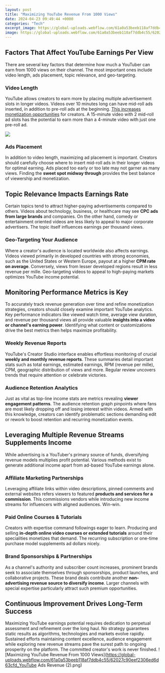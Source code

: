 ```yaml
---
layout: post
title: "Maximizing YouTube Revenue From 1000 Views"
date: 2024-04-23 09:49:44 +0000
categories: "Tech"
excerpt_image: https://global-uploads.webflow.com/61a0a53beeb118af7ddb4c55/62027c90eef2306ed6d63cfd_YouTube Ads Revenue (2).png
image: https://global-uploads.webflow.com/61a0a53beeb118af7ddb4c55/62027c90eef2306ed6d63cfd_YouTube Ads Revenue (2).png
---
```


## Factors That Affect YouTube Earnings Per View
There are several key factors that determine how much a YouTuber can earn from 1000 views on their channel. The most important ones include video length, ads placement, topic relevance, and geo-targeting. 
### Video Length
YouTube allows creators to earn more by placing multiple advertisement slots in longer videos. Videos over 10 minutes long can have mid-roll ads inserted, in addition to pre-roll ads at the beginning. [This increases monetization opportunities](https://store.fi.io.vn/womens-girl-moldovan-moldova-flag-unicorn-women-2) for creators. A 15-minute video with 2 mid-roll ad slots has the potential to earn more than a 4-minute video with just one pre-roll ad.

![](https://i.ytimg.com/vi/qbc6vd4Lidk/maxresdefault.jpg)
### Ads Placement 
In addition to video length, maximizing ad placement is important. Creators should carefully choose where to insert mid-roll ads in their longer videos for optimal earning. Ads placed too early or too late may not garner as many views. Finding the **sweet spot midway through** provides the best balance of viewership and monetization.
## Topic Relevance Impacts Earnings Rate
Certain topics tend to attract higher-paying advertisements compared to others. Videos about technology, business, or healthcare may see **CPC ads from large brands** and companies. On the other hand, comedy or entertainment oriented videos are less likely to appeal to major corporate advertisers. The topic itself influences earnings per thousand views.
### Geo-Targeting Your Audience  
Where a creator's audience is located worldwide also affects earnings. Videos viewed primarily in developed countries with strong economies, such as the United States or Western Europe, payout at a higher **CPM rate on average**. Conversely, views from lesser developed regions result in less revenue per mille. Geo-targeting videos to appeal to high-paying markets optimizes YouTube income potential.
## Monitoring Performance Metrics is Key
To accurately track revenue generation over time and refine monetization strategies, creators should closely examine important YouTube analytics. Key performance indicators like viewed watch time, average view duration, and revenue per thousand views all provide valuable **insights into a video or channel's earning power**. Identifying what content or customizations drive the best metrics then helps maximize profitability.
### Weekly Revenue Reports
YouTube's Creator Studio interface enables effortless monitoring of crucial **weekly and monthly revenue reports**. These summaries detail important stats such as total earnings, estimated earnings, RPM (revenue per mille), CPM, geographic distribution of views and more. Regular review uncovers trends that require attention or celebrate victories.  
### Audience Retention Analytics  
Just as vital as top-line income stats are metrics revealing **viewer engagement patterns**. The audience retention graph pinpoints where fans are most likely dropping off and losing interest within videos. Armed with this knowledge, creators can identify problematic sections demanding edit or rework to boost retention and recurring monetization events.
## Leveraging Multiple Revenue Streams Supplements Income
While advertising is a YouTuber's primary source of funds, diversifying revenue models multiplies profit potential. Various methods exist to generate additional income apart from ad-based YouTube earnings alone.
### Affiliate Marketing Partnerships
Leveraging affiliate links within video descriptions, pinned comments and external websites refers viewers to featured **products and services for a commission**. This commissions vendors while introducing new income streams for influencers with aligned audiences. Win-win.
### Paid Online Courses & Tutorials  
Creators with expertise command followings eager to learn. Producing and selling **in-depth online video courses or extended tutorials** around their specialities monetizes that demand. The recurring subscription or one-time purchase model supplements ad dollars nicely.
### Brand Sponsorships & Partnerships
As a channel's authority and subscriber count increases, prominent brands seek to associate themselves through sponsorships, product launches, and collaborative projects. These brand deals contribute another **non-advertising revenue source to diversify income**. Larger channels with special expertise particularly attract such premium opportunities.
## Continuous Improvement Drives Long-Term Success
Maximizing YouTube earnings potential requires dedication to perpetual assessment and refinement over the long haul. No strategy guarantees static results as algorithms, technologies and markets evolve rapidly. Sustained efforts maintaining content excellence, audience engagement while exploring new revenue streams pave the surest path to ongoing prosperity on the platform. The committed creator's work is never finished.
![Maximizing YouTube Revenue From 1000 Views](https://global-uploads.webflow.com/61a0a53beeb118af7ddb4c55/62027c90eef2306ed6d63cfd_YouTube Ads Revenue (2).png)